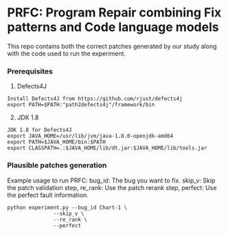 # PRFC: Program Repair combining Fix patterns and Code language models



This repo contains both the correct patches generated by our study along with the code used to run the experiment.



### Prerequisites



1. Defects4J

```
Install Defects4J from https://github.com/rjust/defects4j 
export PATH=$PATH:"path2defects4j"/framework/bin
```

2. JDK 1.8

```
JDK 1.8 for Defects4J
export JAVA_HOME=/usr/lib/jvm/java-1.8.0-openjdk-amd64
export PATH=$JAVA_HOME/bin:$PATH
export CLASSPATH=.:$JAVA_HOME/lib/dt.jar:$JAVA_HOME/lib/tools.jar
```



### Plausible patches generation



Example usage to run PRFC: bug_id: The bug you want to fix. skip_v: Skip the patch validation step, re_rank: Use the patch rerank step, perfect: Use the perfect fault information.

```
python experiment.py --bug_id Chart-1 \
               --skip_v \
               --re_rank \
               --perfect
```

